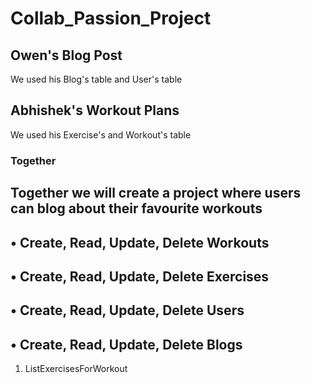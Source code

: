 # Collab_Passion_Project

## Owen's Blog Post
We used his Blog's table and User's table 
## Abhishek's Workout Plans
We used his Exercise's and Workout's table
### Together
Together we will 
create a project where users can blog about their favourite workouts
-----------------------------------------------------------------
• Create, Read, Update, Delete Workouts
--
• Create, Read, Update, Delete Exercises
--
• Create, Read, Update, Delete Users
--
• Create, Read, Update, Delete Blogs
--
1. ListExercisesForWorkout
